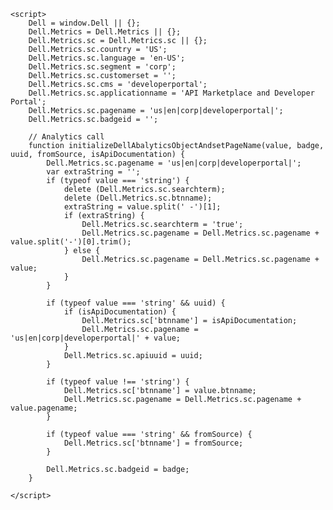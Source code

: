 <!doctype html>
<html lang="en">

<head>
    <meta charset="utf-8">
    <title>Dell Technologies Developer</title>
    <base href="/">
    <meta content="width=device-width, initial-scale=1" name="viewport">
    <link href="favicon.ico" rel="icon" type="image/x-icon">
    <link rel="stylesheet" crossorigin="" href="https://dds.dell.com/components/2.16.1/css/dds-reboot.min.css"/>
    <link rel="stylesheet" crossorigin="" href="https://dds.dell.com/components/2.16.1/css/dds-fonts.min.css"/>
    <link rel="stylesheet" crossorigin="" href="https://dds.dell.com/components/2.16.1/css/dds-icons.min.css"/>
    <link rel="stylesheet" crossorigin="" href="https://dds.dell.com/components/2.16.1/css/dds-helpers.min.css"/>
    <link rel="stylesheet" crossorigin="" href="https://dds.dell.com/components/2.16.1/css/dds-main.min.css"/>
    <link rel="stylesheet" href="https://dds.dell.com/components/2.16.1/css/dds-reboot-wrapper.min.css"/>


    <script>
        Dell = window.Dell || {};
        Dell.Metrics = Dell.Metrics || {};
        Dell.Metrics.sc = Dell.Metrics.sc || {};
        Dell.Metrics.sc.country = 'US';
        Dell.Metrics.sc.language = 'en-US';
        Dell.Metrics.sc.segment = 'corp';
        Dell.Metrics.sc.customerset = '';
        Dell.Metrics.sc.cms = 'developerportal';
        Dell.Metrics.sc.applicationname = 'API Marketplace and Developer Portal';
        Dell.Metrics.sc.pagename = 'us|en|corp|developerportal|';
        Dell.Metrics.sc.badgeid = '';

        // Analytics call
        function initializeDellAbalyticsObjectAndsetPageName(value, badge, uuid, fromSource, isApiDocumentation) {
            Dell.Metrics.sc.pagename = 'us|en|corp|developerportal|';
            var extraString = '';
            if (typeof value === 'string') {
                delete (Dell.Metrics.sc.searchterm);
                delete (Dell.Metrics.sc.btnname);
                extraString = value.split(' -')[1];
                if (extraString) {
                    Dell.Metrics.sc.searchterm = 'true';
                    Dell.Metrics.sc.pagename = Dell.Metrics.sc.pagename + value.split('-')[0].trim();
                } else {
                    Dell.Metrics.sc.pagename = Dell.Metrics.sc.pagename + value;
                }
            }

            if (typeof value === 'string' && uuid) {
                if (isApiDocumentation) {
                    Dell.Metrics.sc['btnname'] = isApiDocumentation;
                    Dell.Metrics.sc.pagename = 'us|en|corp|developerportal|' + value;
                }
                Dell.Metrics.sc.apiuuid = uuid;
            }

            if (typeof value !== 'string') {
                Dell.Metrics.sc['btnname'] = value.btnname;
                Dell.Metrics.sc.pagename = Dell.Metrics.sc.pagename + value.pagename;
            }

            if (typeof value === 'string' && fromSource) {
                Dell.Metrics.sc['btnname'] = fromSource;
            }

            Dell.Metrics.sc.badgeid = badge;
        }

    </script>
<link rel="stylesheet" href="/styles.css"></head>

<body class="no-overflow-x">
    <app-root></app-root>
    <script src="https://cdnjs.cloudflare.com/ajax/libs/marked/5.0.3/marked.min.js" integrity="sha512-tY0a7V2POoK3yCE59YTVrDvm+ytFfS3GeFJhiP+0m5dxEurii+KGSwsRyrnSqhGP/eth6i63VeTuCSVwusySAg==" crossorigin="anonymous" referrerpolicy="no-referrer"></script>
    <script src="https://cdnjs.cloudflare.com/ajax/libs/prism/9000.0.1/prism.min.js" integrity="sha512-UOoJElONeUNzQbbKQbjldDf9MwOHqxNz49NNJJ1d90yp+X9edsHyJoAs6O4K19CZGaIdjI5ohK+O2y5lBTW6uQ==" crossorigin="anonymous" referrerpolicy="no-referrer"></script>
<script src="/runtime.js" defer></script><script src="/polyfills.js" defer></script><script src="/vendor.js" defer></script><script src="/main.js" defer></script></body>

</html>
